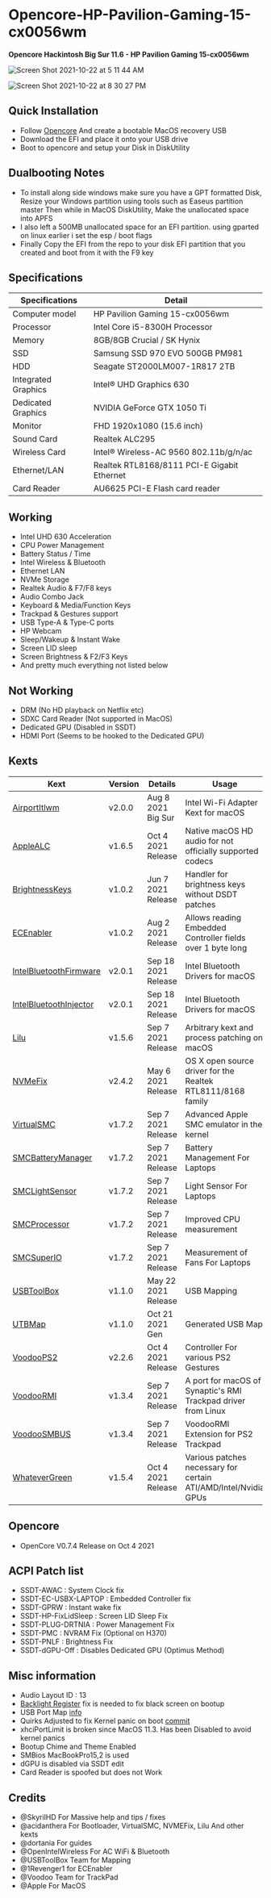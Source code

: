 # Opencore-HP-Pavilion-Gaming-15-cx0056wm

<B>Opencore Hackintosh Big Sur 11.6 - HP Pavilion Gaming 15-cx0056wm</B>

![Screen Shot 2021-10-22 at 5 11 44 AM](https://user-images.githubusercontent.com/25624482/138377526-9037de38-9798-48f2-9b6f-e83f2792a35d.png)

![Screen Shot 2021-10-22 at 8 30 27 PM](https://user-images.githubusercontent.com/25624482/138490779-3b905aa8-09e1-44c1-a2a6-920dce1b5bb0.png)


## Quick Installation
- Follow [Opencore](https://dortania.github.io/OpenCore-Install-Guide/installer-guide/) And create a bootable MacOS recovery USB
- Download the EFI and place it onto your USB drive
- Boot to opencore and setup your Disk in DiskUtility

## Dualbooting Notes
- To install along side windows make sure you have a GPT formatted Disk, Resize your Windows partition using tools such as Easeus partition master Then while in MacOS DiskUtility, Make the unallocated space into APFS
- I also left a 500MB unallocated space for an EFI partition. using gparted on linux earlier  i set the esp / boot flags
- Finally Copy the EFI from the repo to your disk EFI partition that you created and boot from it with the F9 key

## Specifications

| Specifications      | Detail                                      |
| ------------------- | ------------------------------------------- |
| Computer model      | HP Pavilion Gaming 15-cx0056wm              |
| Processor           | Intel Core i5-8300H Processor               |
| Memory              | 8GB/8GB Crucial / SK Hynix                  |
| SSD		              | Samsung SSD 970 EVO 500GB	PM981		          |
| HDD		              | Seagate ST2000LM007-1R817 2TB			 	        |
| Integrated Graphics | Intel® UHD Graphics 630                     |
| Dedicated Graphics  | NVIDIA GeForce GTX 1050 Ti                  |
| Monitor             | FHD 1920x1080 (15.6 inch)                   |
| Sound Card          | Realtek ALC295					                    |
| Wireless Card       | Intel® Wireless-AC 9560 802.11b/g/n/ac      |
| Ethernet/LAN        | Realtek RTL8168/8111 PCI-E Gigabit Ethernet |
| Card Reader         | AU6625 PCI-E Flash card reader              |

## Working
- Intel UHD 630 Acceleration
- CPU Power Management
- Battery Status / Time
- Intel Wireless & Bluetooth
- Ethernet LAN
- NVMe Storage
- Realtek Audio & F7/F8 keys
- Audio Combo Jack
- Keyboard & Media/Function Keys
- Trackpad & Gestures support
- USB Type-A & Type-C ports
- HP Webcam
- Sleep/Wakeup & Instant Wake
- Screen LID sleep
- Screen Brightness & F2/F3 Keys
- And pretty much everything not listed below

## Not Working
- DRM (No HD playback on Netflix etc)
- SDXC Card Reader (Not supported in MacOS)
- Dedicated GPU (Disabled in SSDT)
- HDMI Port (Seems to be hooked to the Dedicated GPU)

## Kexts
| Kext                               | Version | Details                | Usage                                                                 |
| ---------------------------------- | ------- | ---------------------- | --------------------------------------------------------------------- |
| [AirportItlwm](https://github.com/OpenIntelWireless/itlwm)                   | v2.0.0  | Aug 8 2021 Big Sur     | Intel Wi-Fi Adapter Kext for macOS                                    |
| [AppleALC](https://github.com/acidanthera/AppleALC)                       | v1.6.5  | Oct 4 2021 Release     | Native macOS HD audio for not officially supported codecs             |
| [BrightnessKeys](https://github.com/acidanthera/BrightnessKeys)                 | v1.0.2  | Jun 7 2021 Release     | Handler for brightness keys without DSDT patches                      |
| [ECEnabler](https://github.com/1Revenger1/ECEnabler)                      | v1.0.2  | Aug 2 2021 Release     | Allows reading Embedded Controller fields over 1 byte long            |
| [IntelBluetoothFirmware](https://github.com/OpenIntelWireless/IntelBluetoothFirmware)         | v2.0.1  | Sep 18 2021 Release    | Intel Bluetooth Drivers for macOS                                     |
| [IntelBluetoothInjector](https://github.com/OpenIntelWireless/IntelBluetoothFirmware)         | v2.0.1  | Sep 18 2021 Release    | Intel Bluetooth Drivers for macOS                                     |
| [Lilu](https://github.com/acidanthera/Lilu)                           | v1.5.6  | Sep 7 2021 Release     | Arbitrary kext and process patching on macOS                          |
| [NVMeFix](https://github.com/acidanthera/NVMeFix)                        | v2.4.2  | May 6 2021 Release     | OS X open source driver for the Realtek RTL8111/8168 family           |
| [VirtualSMC](https://github.com/acidanthera/VirtualSMC)                     | v1.7.2  | Sep 7 2021 Release     | Advanced Apple SMC emulator in the kernel                             |
| [SMCBatteryManager](https://github.com/acidanthera/VirtualSMC)              | v1.7.2  | Sep 7 2021 Release     | Battery Management For Laptops                                        |
| [SMCLightSensor](https://github.com/acidanthera/VirtualSMC)                 | v1.7.2  | Sep 7 2021 Release     | Light Sensor For Laptops                                              |
| [SMCProcessor](https://github.com/acidanthera/VirtualSMC)                   | v1.7.2  | Sep 7 2021 Release     | Improved CPU measurement                                              |
| [SMCSuperIO](https://github.com/acidanthera/VirtualSMC)                     | v1.7.2  | Sep 7 2021 Release     | Measurement of Fans For Laptops                                       |
| [USBToolBox](https://github.com/USBToolBox/kext)                     | v1.1.0  | May 22 2021 Release    | USB Mapping                                                           |
| [UTBMap](https://github.com/USBToolBox/kext)                         | v1.1.0  | Oct 21 2021 Gen        | Generated USB Map                                                     |
| [VoodooPS2](https://github.com/acidanthera/VoodooPS2)                      | v2.2.6  | Oct 4 2021 Release     | Controller For various PS2 Gestures                                   |
| [VoodooRMI](https://github.com/VoodooSMBus/VoodooRMI)                      | v1.3.4  | Sep 7 2021 Release     | A port for macOS of Synaptic's RMI Trackpad driver from Linux         |
| [VoodooSMBUS](https://github.com/VoodooSMBus/VoodooRMI)                    | v1.3.4  | Sep 7 2021 Release     | VoodooRMI Extension for PS2 Trackpad                                  |
| [WhateverGreen](https://github.com/acidanthera/WhateverGreen)                  | v1.5.4  | Oct 4 2021 Release     | Various patches necessary for certain ATI/AMD/Intel/Nvidia GPUs       |

## Opencore
- OpenCore V0.7.4 Release on Oct 4 2021

## ACPI Patch list
- SSDT-AWAC : System Clock fix
- SSDT-EC-USBX-LAPTOP : Embedded Controller fix
- SSDT-GPRW : Instant wake fix
- SSDT-HP-FixLidSleep : Screen LID Sleep Fix
- SSDT-PLUG-DRTNIA : Power Management Fix
- SSDT-PMC : NVRAM Fix (Optional on H370)
- SSDT-PNLF : Brightness Fix
- SSDT-dGPU-Off : Disables Dedicated GPU (Optimus Method)

## Misc information
- Audio Layout ID : 13
- [Backlight Register](https://github.com/ananjaser1211/Opencore-HP-Pavilion-Gaming-15-cx0056wm/commit/5b8c3a12f79ddb463ffe774c052cf00ad6dda0d8) fix is needed to fix black screen on bootup
- USB Port Map [info](https://github.com/ananjaser1211/Opencore-HP-Pavilion-Gaming-15-cx0056wm/commit/e6eb9aa1a21bef35153f1993c7ae1534bd0b33ad)
- Quirks Adjusted to fix Kernel panic on boot [commit](https://github.com/ananjaser1211/Opencore-HP-Pavilion-Gaming-15-cx0056wm/commit/8258d55462a9d0fe94edc516f2be52b85ebb0799)
- xhciPortLimit is broken since MacOS 11.3. Has been Disabled to avoid kernel panics
- Bootup Chime and Theme Enabled
- SMBios MacBookPro15,2 is used
- dGPU is disabled via SSDT edit
- Card Reader is spoofed but does not Work

## Credits
- @SkyrilHD For Massive help and tips / fixes
- @acidanthera For Bootloader, VirtualSMC, NVMEFix, Lilu And other kexts
- @dortania For guides
- @OpenIntelWireless For AC WiFi & Bluetooth
- @USBToolBox Team for Mapping
- @1Revenger1 for ECEnabler
- @Voodoo Team for TrackPad
- @Apple For MacOS

